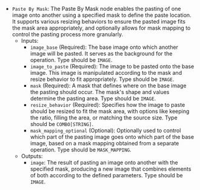 - `Paste By Mask`: The Paste By Mask node enables the pasting of one image onto another using a specified mask to define the paste location. It supports various resizing behaviors to ensure the pasted image fits the mask area appropriately, and optionally allows for mask mapping to control the pasting process more granularly.
    - Inputs:
        - `image_base` (Required): The base image onto which another image will be pasted. It serves as the background for the operation. Type should be `IMAGE`.
        - `image_to_paste` (Required): The image to be pasted onto the base image. This image is manipulated according to the mask and resize behavior to fit appropriately. Type should be `IMAGE`.
        - `mask` (Required): A mask that defines where on the base image the pasting should occur. The mask's shape and values determine the pasting area. Type should be `IMAGE`.
        - `resize_behavior` (Required): Specifies how the image to paste should be resized to fit the mask area, with options like keeping the ratio, filling the area, or matching the source size. Type should be `COMBO[STRING]`.
        - `mask_mapping_optional` (Optional): Optionally used to control which part of the pasting image goes onto which part of the base image, based on a mask mapping obtained from a separate operation. Type should be `MASK_MAPPING`.
    - Outputs:
        - `image`: The result of pasting an image onto another with the specified mask, producing a new image that combines elements of both according to the defined parameters. Type should be `IMAGE`.
